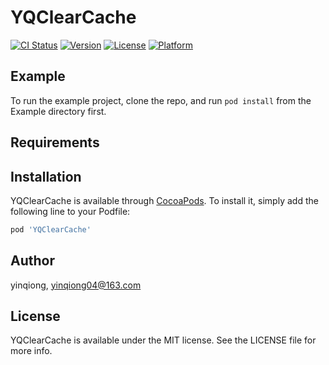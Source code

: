 # YQClearCache

[![CI Status](https://img.shields.io/travis/yinqiong/YQClearCache.svg?style=flat)](https://travis-ci.org/yinqiong/YQClearCache)
[![Version](https://img.shields.io/cocoapods/v/YQClearCache.svg?style=flat)](https://cocoapods.org/pods/YQClearCache)
[![License](https://img.shields.io/cocoapods/l/YQClearCache.svg?style=flat)](https://cocoapods.org/pods/YQClearCache)
[![Platform](https://img.shields.io/cocoapods/p/YQClearCache.svg?style=flat)](https://cocoapods.org/pods/YQClearCache)

## Example

To run the example project, clone the repo, and run `pod install` from the Example directory first.

## Requirements

## Installation

YQClearCache is available through [CocoaPods](https://cocoapods.org). To install
it, simply add the following line to your Podfile:

```ruby
pod 'YQClearCache'
```

## Author

yinqiong, yinqiong04@163.com

## License

YQClearCache is available under the MIT license. See the LICENSE file for more info.
